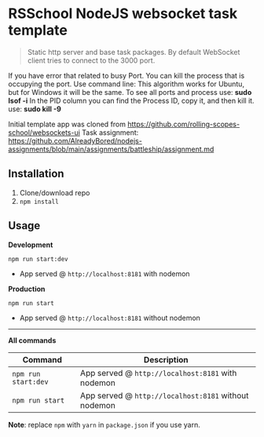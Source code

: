 # RSSchool NodeJS websocket task template
> Static http server and base task packages.
> By default WebSocket client tries to connect to the 3000 port.

If you have error that related to busy Port. You can kill the process that is occupying the port.
Use command line:
This algorithm works for Ubuntu, but for Windows it will be the same.
To see all ports and process use: **sudo lsof -i**
In the PID column you can find the Process ID, copy it, and then kill it.
use: **sudo kill -9 <PID>**

Initial template app was cloned from https://github.com/rolling-scopes-school/websockets-ui
Task assignment: https://github.com/AlreadyBored/nodejs-assignments/blob/main/assignments/battleship/assignment.md

## Installation
1. Clone/download repo
2. `npm install`

## Usage
**Development**

`npm run start:dev`

* App served @ `http://localhost:8181` with nodemon

**Production**

`npm run start`

* App served @ `http://localhost:8181` without nodemon

---

**All commands**

Command | Description
--- | ---
`npm run start:dev` | App served @ `http://localhost:8181` with nodemon
`npm run start` | App served @ `http://localhost:8181` without nodemon

**Note**: replace `npm` with `yarn` in `package.json` if you use yarn.
